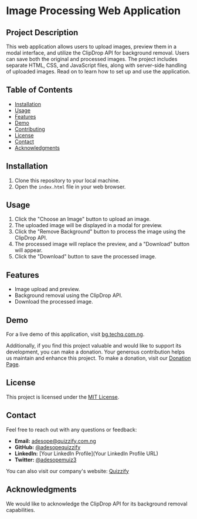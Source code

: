 # Image Processing Web Application

## Project Description
This web application allows users to upload images, preview them in a modal interface, and utilize the ClipDrop API for background removal. Users can save both the original and processed images. The project includes separate HTML, CSS, and JavaScript files, along with server-side handling of uploaded images. Read on to learn how to set up and use the application.

## Table of Contents
- [Installation](#installation)
- [Usage](#usage)
- [Features](#features)
- [Demo](#demo)
- [Contributing](#contributing)
- [License](#license)
- [Contact](#contact)
- [Acknowledgments](#acknowledgments)

## Installation
1. Clone this repository to your local machine.
2. Open the `index.html` file in your web browser.

## Usage
1. Click the "Choose an Image" button to upload an image.
2. The uploaded image will be displayed in a modal for preview.
3. Click the "Remove Background" button to process the image using the ClipDrop API.
4. The processed image will replace the preview, and a "Download" button will appear.
5. Click the "Download" button to save the processed image.

## Features
- Image upload and preview.
- Background removal using the ClipDrop API.
- Download the processed image.

## Demo
For a live demo of this application, visit [bg.techq.com.ng](https://bg.techq.com.ng).


Additionally, if you find this project valuable and would like to support its development, you can make a donation. Your generous contribution helps us maintain and enhance this project. To make a donation, visit our [Donation Page](https://www.trymima.com/payments/64fe2f2d9252f60246d63e48).


## License
This project is licensed under the [MIT License](LICENSE).

## Contact
Feel free to reach out with any questions or feedback:
- **Email:** [adesope@quizzify.com.ng](mailto:adesope@quizzify.com.ng)
- **GitHub:** [@adesopequizzify](https://github.com/adesopequizzify)
- **LinkedIn:** [Your LinkedIn Profile](Your LinkedIn Profile URL)
- **Twitter:** [@adesopemuiz3](https://twitter.com/adesopemuiz3)

You can also visit our company's website: [Quizzify](https://quizzify.com.ng)

## Acknowledgments
We would like to acknowledge the ClipDrop API for its background removal capabilities.